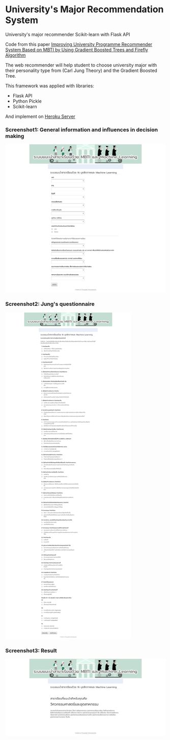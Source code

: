 # University's Major Recommendation System
University's major recommender Scikit-learn with Flask API

Code from this paper [Improving University Programme Recommender System Based on MBTI by Using Gradient Boosted Trees
and Firefly Algorithm](https://www.researchgate.net/profile/Phuwadol_Viroonluecha/publication/335061480_Improving_University_Programme_Recommender_System_Based_on_MBTI_by_Using_Gradient_Boosted_Trees_and_Firefly_Algorithm_International_Journal_of_the_Computer_the_Internet_and_Management/links/5ecb1cc692851c11a887f285/Improving-University-Programme-Recommender-System-Based-on-MBTI-by-Using-Gradient-Boosted-Trees-and-Firefly-Algorithm-International-Journal-of-the-Computer-the-Internet-and-Management.pdf?_sg%5B0%5D=0aJvxo5DgnKpmmIUW7i6VfVzWaVyJkTeMl6X5aqzdD6Oc_NgvHPtyouXIpcvw4bboQjkl_h4jDvt-el1Gp-BMA._usgSIx9KgcAJhYQV1pYSn4JOBPvSBSu0ATmfSFP5nkmCHOHF9A5iv5ci7BILOr4BrUGCe4tZ_ot7mtScpmL3g&_sg%5B1%5D=-nFvVtxKRubz4eVoaeWHKmLuAl7D1KnKoC-6JbahRuPoTaMs6fZLBcxJNbqb5LEkIp5g6AELFqliJaB1pObXfcUmyA0YhTSBUgg-TGEFFikb._usgSIx9KgcAJhYQV1pYSn4JOBPvSBSu0ATmfSFP5nkmCHOHF9A5iv5ci7BILOr4BrUGCe4tZ_ot7mtScpmL3g&_iepl=)

The web recommender will help student to choose university major with their personality type from (Carl Jung Theory) 
and the Gradient Boosted Tree.

This framework was applied with libraries:
- Flask API
- Python Pickle
- Scikit-learn

And implement on [Heroku Server](https://majorrec.herokuapp.com/)

### Screenshot1: General information and influences in decision making
![alt text](https://github.com/vladipooh/University-s-major-recommender/blob/master/screencapture-file-C-Users-Pooh-Desktop-MBTI-XGB-form-form-html-2018-10-08-21_03_44.png)

### Screenshot2: Jung's questionnaire
![alt text](https://github.com/vladipooh/University-s-major-recommender/blob/master/screencapture-file-C-Users-Pooh-Desktop-MBTI-XGB-form-form-html-2018-10-08-21_06_05.png)

### Screenshot3: Result
![alt text](https://github.com/vladipooh/University-s-major-recommender/blob/master/screencapture-file-C-Users-Pooh-Desktop-MBTI-XGB-form-form-html-2018-10-08-21_04_31.png)
